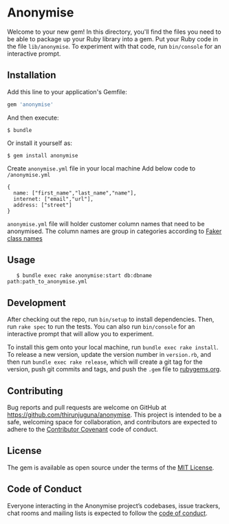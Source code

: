 # Anonymise

Welcome to your new gem! In this directory, you'll find the files you need to be able to package up your Ruby library into a gem. Put your Ruby code in the file `lib/anonymise`. To experiment with that code, run `bin/console` for an interactive prompt.


## Installation

Add this line to your application's Gemfile:

```ruby
gem 'anonymise'
```

And then execute:

    $ bundle

Or install it yourself as:

    $ gem install anonymise
Create `anonymise.yml` file in your local machine
Add below code to `/anonymise.yml`
```$xslt
{
  name: ["first_name","last_name","name"],
  internet: ["email","url"],
  address: ["street"]
}
```
`anonymise.yml` file will holder customer column names that need to be anonymised.
The column names are group in categories according to [Faker class names](https://github.com/faker-ruby/faker#default)

## Usage
```$xslt
   $ bundle exec rake anonymise:start db:dbname path:path_to_anonymise.yml
```

## Development

After checking out the repo, run `bin/setup` to install dependencies. Then, run `rake spec` to run the tests. You can also run `bin/console` for an interactive prompt that will allow you to experiment.

To install this gem onto your local machine, run `bundle exec rake install`. To release a new version, update the version number in `version.rb`, and then run `bundle exec rake release`, which will create a git tag for the version, push git commits and tags, and push the `.gem` file to [rubygems.org](https://rubygems.org).

## Contributing

Bug reports and pull requests are welcome on GitHub at https://github.com/thirunjuguna/anonymise. This project is intended to be a safe, welcoming space for collaboration, and contributors are expected to adhere to the [Contributor Covenant](http://contributor-covenant.org) code of conduct.

## License

The gem is available as open source under the terms of the [MIT License](https://opensource.org/licenses/MIT).

## Code of Conduct

Everyone interacting in the Anonymise project’s codebases, issue trackers, chat rooms and mailing lists is expected to follow the [code of conduct](https://github.com/thirunjuguna/anonymise/blob/master/CODE_OF_CONDUCT.md).
